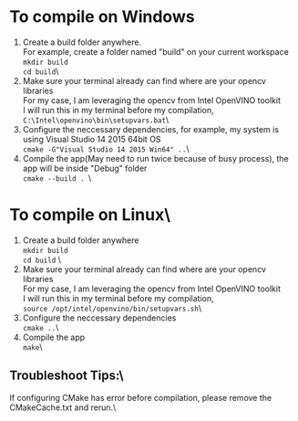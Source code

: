 # To compile on Windows
1. Create a build folder anywhere.\
For example, create a folder named "build" on your current workspace\
`mkdir build`\
`cd build`\
2. Make sure your terminal already can find where are your opencv libraries\
For my case, I am leveraging the opencv from Intel OpenVINO toolkit\
I will run this in my terminal before my compilation,\
`C:\Intel\openvino\bin\setupvars.bat`\
3. Configure the neccessary dependencies, for example, my system is using Visual Studio 14 2015 64bit OS\
`cmake -G"Visual Studio 14 2015 Win64" ..`\
4. Compile the app(May need to run twice because of busy process), the app will be inside "Debug" folder\
`cmake --build . `\

# To compile on Linux\
1. Create a build folder anywhere\
`mkdir build`\
`cd build` \
2. Make sure your terminal already can find where are your opencv libraries\
For my case, I am leveraging the opencv from Intel OpenVINO toolkit\
I will run this in my terminal before my compilation,\
`source /opt/intel/openvino/bin/setupvars.sh`\
3. Configure the neccessary dependencies\
`cmake ..`\
4. Compile the app\
`make`\

## Troubleshoot Tips:\
If configuring CMake has error before compilation, please remove the CMakeCache.txt and rerun.\
